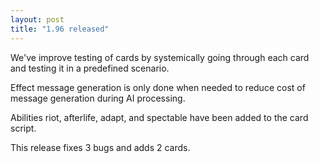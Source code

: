 ```yaml
---
layout: post
title: "1.96 released"
---
```


We've improve testing of cards by systemically going through each card and testing it in a predefined scenario.

Effect message generation is only done when needed to reduce cost of message generation during AI processing.

Abilities riot, afterlife, adapt, and spectable have been added to the card script.

This release fixes 3 bugs and adds 2 cards.
